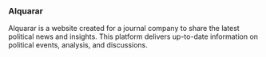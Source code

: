 ### Alquarar
Alquarar is a website created for a journal company to share the latest political news and insights. This platform delivers up-to-date information on political events, analysis, and discussions.
